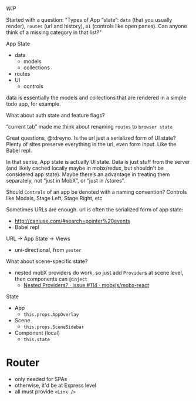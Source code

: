 _WIP_

Started with a question: "Types of App “state”: `data` (that you usually render), `routes` (url and history), `UI` (controls like open panes). Can anyone think of a missing category in that list?"

App State
- data
  - models
  - collections
- routes
- UI
  - controls


data is essentially the models and collections that are rendered in a simple todo app, for example.

What about auth state and feature flags?

“current tab” made me think about renaming `routes` to `browser state`

Great questions, @tdreyno. Is the url just a serialized form of UI state? Plenty of sites preserve everything in the url, even form input. Like the Babel repl.

In that sense, App state is actually UI state. Data is just stuff from the server (and likely cached locally maybe in mobx/redux, but shouldn't be considered app state). Maybe there’s an advantage in treating them separately, not “just in MobX”, or “just in /stores”.

Should `Controls` of an app be denoted with a naming convention? Controls like Modals, Stage Left, Stage Right, etc

Sometimes URLs are enough. url is often the serialized form of app state:
- http://caniuse.com/#search=pointer%20events
- Babel repl

URL -> App State -> Views
- uni-directional, from `yester`

What about scene-specific state?
- nested mobX providers do work, so just add `Provider`s at scene level, then components can `@inject`
  - [Nested Providers? · Issue #114 · mobxjs/mobx-react](https://github.com/mobxjs/mobx-react/issues/114)

State
- App
  - `this.props.AppOverlay`
- Scene
  - `this.props.SceneSidebar`
- Component (local)
  - `this.state`

# Router
- only needed for SPAs
- otherwise, it'd be at Express level
- all must provide `<Link />`
